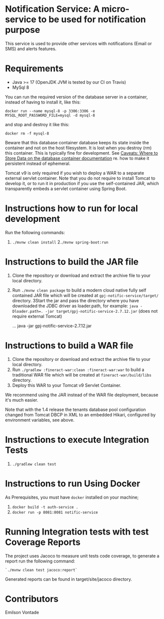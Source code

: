 Notification Service: A micro-service to be used for notification purpose
============
This service is used to provide other services with notifications (Email or SMS) and alerts features.


Requirements
============
* Java >= 17 (OpenJDK JVM is tested by our CI on Travis)
* MySql 8

You can run the required version of the database server in a container, instead of having to install it, like this:

    docker run --name mysql-8 -p 3306:3306 -e MYSQL_ROOT_PASSWORD_FILE=mysql -d mysql-8

and stop and destroy it like this:

    docker rm -f mysql-8

Beware that this database container database keeps its state inside the container and not on the host filesystem.  It is lost when you destroy (rm) this container.  This is typically fine for development.  See [Caveats: Where to Store Data on the database container documentation](https://hub.docker.com/_/mariadb) re. how to make it persistent instead of ephemeral.

Tomcat v9 is only required if you wish to deploy a  WAR to a separate external servlet container.  Note that you do not require to install Tomcat to develop it, or to run it in production if you use the self-contained JAR, which transparently embeds a servlet container using Spring Boot.


Instructions how to run for local development
============


Run the following commands:
1. `./mvnw clean install`
2`./mvnw spring-boot:run`


Instructions to build the JAR file
============
1. Clone the repository or download and extract the archive file to your local directory.
2. Run `./mvnw clean package` to build a modern cloud native fully self contained JAR file which will be created at `gpj-notific-service/target/` directory.
3Start the jar and pass the directory where you have downloaded the JDBC driver as loader.path, for example: `java -Dloader.path=. -jar target/gpj-notific-service-2.7.12.jar` (does not require external Tomcat)

    ...
    java -jar gpj-notific-service-2.7.12.jar


Instructions to build a WAR file
============
1. Clone the repository or download and extract the archive file to your local directory.
2. Run `./gradlew :fineract-war:clean :fineract-war:war` to build a traditional WAR file which will be created at `fineract-war/build/libs` directory.
3. Deploy this WAR to your Tomcat v9 Servlet Container.

We recommend using the JAR instead of the WAR file deployment, because it's much easier.

Note that with the 1.4 release the tenants database pool configuration changed from Tomcat DBCP in XML to an embedded Hikari, configured by environment variables, see above.


Instructions to execute Integration Tests
============

1. `./gradlew clean test`


Instructions to run Using Docker
============
As Prerequisites, you must have `docker`  installed on your machine;
1. `docker build -t auth-service .`
2. `docker run -p 8081:8081 notific-service`


Running Integration tests with test Coverage Reports
============

The project uses Jacoco to measure unit tests code coverage, to generate a report run the following command:

    `./mvnw clean test jacoco:report`

Generated reports can be found in target/site/jacoco directory.


Contributors
============
Emilson Vontade
